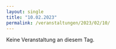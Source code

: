 ```yaml
---
layout: single
title: "10.02.2023"
permalink: /veranstaltungen/2023/02/10/
---
```


Keine Veranstaltung an diesem Tag.
